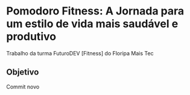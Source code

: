 # Pomodoro Fitness: A Jornada para um estilo de vida mais saudável e produtivo

Trabalho da turma FuturoDEV [Fitness] do Floripa Mais Tec

## Objetivo

Commit novo